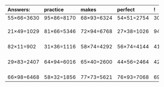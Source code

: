 | Answers: | practice | makes | perfect | ! |
| :--- | :--- | :--- | :--- | :--- |
| 55×66=3630 | 95×86=8170 | 68×93=6324 | 54×51=2754 | 30×32=960 | 
|   |   |   |   |   | 
|   |   |   |   |   | 
|   |   |   |   |   | 
| 21×49=1029 | 81×66=5346 | 72×94=6768 | 27×38=1026 | 94×55=5170 | 
|   |   |   |   |   | 
|   |   |   |   |   | 
|   |   |   |   |   | 
|   |   |   |   |   | 
| 82×11=902 | 31×36=1116 | 58×74=4292 | 56×74=4144 | 41×33=1353 | 
|   |   |   |   |   | 
|   |   |   |   |   | 
|   |   |   |   |   | 
|   |   |   |   |   | 
| 29×83=2407 | 64×94=6016 | 65×40=2600 | 44×56=2464 | 42×68=2856 | 
|   |   |   |   |   | 
|   |   |   |   |   | 
|   |   |   |   |   | 
|   |   |   |   |   | 
| 66×98=6468 | 58×32=1856 | 77×73=5621 | 76×93=7068 | 69×27=1863 | 
